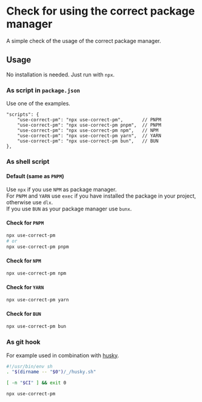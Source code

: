 # Check for using the correct package manager

A simple check of the usage of the correct package manager.

## Usage

No installation is needed. Just run with `npx`.

### As script in `package.json`

Use one of the examples.

```jsonc
"scripts": {
	"use-correct-pm": "npx use-correct-pm",       // PNPM
	"use-correct-pm": "npx use-correct-pm pnpm",  // PNPM
	"use-correct-pm": "npx use-correct-pm npm",   // NPM
	"use-correct-pm": "npx use-correct-pm yarn",  // YARN
	"use-correct-pm": "npx use-correct-pm bun",   // BUN
},
```

### As shell script

#### Default (same as `PNPM`)

Use `npx` if you use `NPM` as package manager.\
For `PNPM` and `YARN` use `exec` if you have installed the package in your project, otherwise use `dlx`.\
If you use `BUN` as your package manager use `bunx`.

#### Check for `PNPM`

```sh
npx use-correct-pm
# or
npx use-correct-pm pnpm
```

#### Check for `NPM`

```sh
npx use-correct-pm npm
```

#### Check for `YARN`

```sh
npx use-correct-pm yarn
```

#### Check for `BUN`

```sh
npx use-correct-pm bun
```

### As git hook

For example used in combination with [husky](https://typicode.github.io/husky/).

```sh
#!/usr/bin/env sh
. "$(dirname -- "$0")/_/husky.sh"

[ -n "$CI" ] && exit 0

npx use-correct-pm
```
